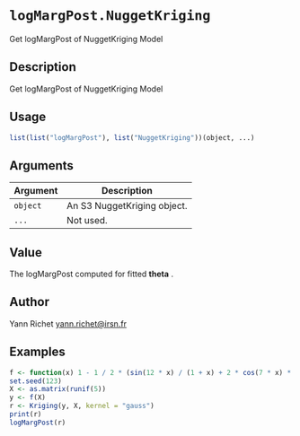 # `logMargPost.NuggetKriging`

Get logMargPost of NuggetKriging Model


## Description

Get logMargPost of NuggetKriging Model


## Usage

```r
list(list("logMargPost"), list("NuggetKriging"))(object, ...)
```


## Arguments

Argument      |Description
------------- |----------------
`object`     |     An S3 NuggetKriging object.
`...`     |     Not used.


## Value

The logMargPost computed for fitted
  $\boldsymbol{theta}$ .


## Author

Yann Richet yann.richet@irsn.fr


## Examples

```r
f <- function(x) 1 - 1 / 2 * (sin(12 * x) / (1 + x) + 2 * cos(7 * x) * x^5 + 0.7)
set.seed(123)
X <- as.matrix(runif(5))
y <- f(X)
r <- Kriging(y, X, kernel = "gauss")
print(r)
logMargPost(r)
```


